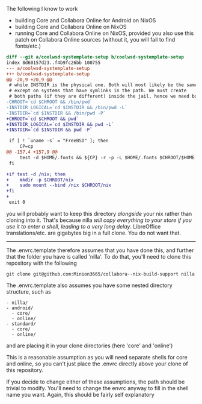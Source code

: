 The following I know to work
- building Core and Collabora Online for Android on NixOS
- building Core and Collabora Online on NixOS
- running Core and Collabora Online on NixOS, provided you also use this
  patch on Collabora Online sources (without it, you will fail to find
  fonts/etc.)

```diff
diff --git a/coolwsd-systemplate-setup b/coolwsd-systemplate-setup
index 8d60157d23..f4b9fc26bb 100755
--- a/coolwsd-systemplate-setup
+++ b/coolwsd-systemplate-setup
@@ -20,9 +20,9 @@
 # while INSTDIR is the physical one. Both will most likely be the same,
 # except on systems that have symlinks in the path. We must create
 # both paths (if they are different) inside the jail, hence we need both.
-CHROOT=`cd $CHROOT && /bin/pwd`
-INSTDIR_LOGICAL=`cd $INSTDIR && /bin/pwd -L`
-INSTDIR=`cd $INSTDIR && /bin/pwd -P`
+CHROOT=`cd $CHROOT && pwd`
+INSTDIR_LOGICAL=`cd $INSTDIR && pwd -L`
+INSTDIR=`cd $INSTDIR && pwd -P`

 if [ ! `uname -s` = "FreeBSD" ]; then
     CP=cp
@@ -157,4 +157,9 @@
     test -d $HOME/.fonts && ${CP} -r -p -L $HOME/.fonts $CHROOT/$HOME
 fi

+if test -d /nix; then
+    mkdir -p $CHROOT/nix
+    sudo mount --bind /nix $CHROOT/nix
+fi
+
 exit 0
```

you will probably want to keep this directory *alongside* your nix
rather than cloning into it. That's because nilla *will copy everything
to your store if you use it to enter a shell, leading to a very long
delay*. LibreOffice translations/etc. are gigabytes big in a full clone.
You do not want that.

---

The .envrc.template therefore assumes that you have done this, and
further that the folder you have is called 'nilla'. To do that, you'll
need to clone this repository with the following

    git clone git@github.com:Minion3665/collabora--nix-build-support nilla

The .envrc.template also assumes you have some nested directory
structure, such as

    - nilla/
    - android/
      - core/
      - online/
    - standard/
      - core/
      - online/

and are placing it in your clone directories (here 'core' and 'online')

This is a reasonable assumption as you will need separate shells for
core and online, so you can't just place the .envrc directly above your
clone of this repository.

If you decide to change either of these assumptions, the path should be
trivial to modify. You'll need to change the envrc anyway to fill in the
shell name you want. Again, this should be fairly self explanatory

